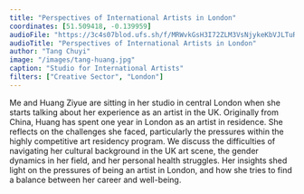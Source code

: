 ```yaml
---
title: "Perspectives of International Artists in London"
coordinates: [51.509418, -0.139959]
audioFile: "https://3c4s07blod.ufs.sh/f/MRWvkGsH3I72ZLM3VsNjykeKbVJLTuRlnchmtNd4YX9j0wsg"
audioTitle: "Perspectives of International Artists in London"
author: "Tang Chuyi"
image: "/images/tang-huang.jpg"
caption: "Studio for International Artists"
filters: ["Creative Sector", "London"]
---
```


Me and Huang Ziyue are sitting in her studio in central London when she starts talking about her experience as an artist in the UK. Originally from China, Huang has spent one year in London as an artist in residence. She reflects on the challenges she faced, particularly the pressures within the highly competitive art residency program. We discuss the difficulties of navigating her cultural background in the UK art scene, the gender dynamics in her field, and her personal health struggles. Her insights shed light on the pressures of being an artist in London, and how she tries to find a balance between her career and well-being.
